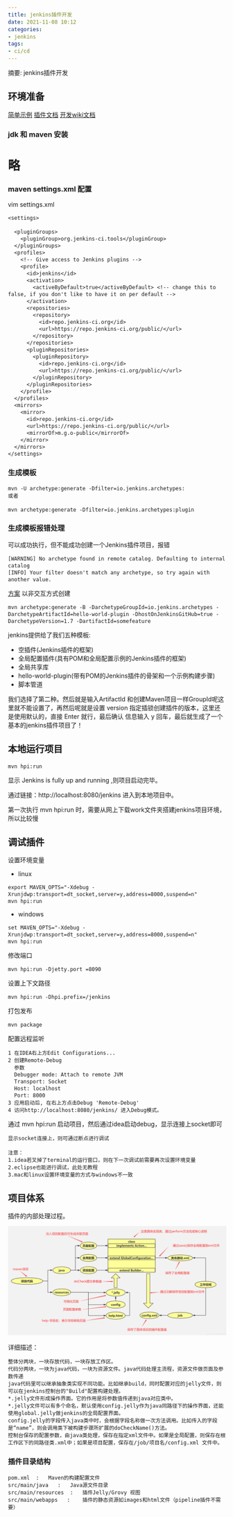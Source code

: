 ```yaml
---
title: jenkins插件开发
date: 2021-11-08 10:12
categories:
- jenkins
tags:
- ci/cd
---
```

  
  
摘要: jenkins插件开发
<!-- more -->


## 环境准备
[简单示例](https://www.jenkins.io/zh/doc/developer/tutorial/prepare/)
[插件文档](https://www.jenkins.io/doc/developer/plugin-development/)
[开发wiki文档](https://wiki.jenkins-ci.org/display/JENKINS/Extend+Jenkins)

### jdk 和 maven 安装
<h1>略</h1>

### maven settings.xml 配置

vim settings.xml
```
<settings>

  <pluginGroups>
    <pluginGroup>org.jenkins-ci.tools</pluginGroup>
  </pluginGroups>
  <profiles>
    <!-- Give access to Jenkins plugins -->
    <profile>
      <id>jenkins</id>
      <activation>
        <activeByDefault>true</activeByDefault> <!-- change this to false, if you don't like to have it on per default -->
      </activation>
      <repositories>
        <repository>
          <id>repo.jenkins-ci.org</id>
          <url>https://repo.jenkins-ci.org/public/</url>
        </repository>
      </repositories>
      <pluginRepositories>
        <pluginRepository>
          <id>repo.jenkins-ci.org</id>
          <url>https://repo.jenkins-ci.org/public/</url>
        </pluginRepository>
      </pluginRepositories>
    </profile>
  </profiles>
  <mirrors>
    <mirror>
      <id>repo.jenkins-ci.org</id>
      <url>https://repo.jenkins-ci.org/public/</url>
      <mirrorOf>m.g.o-public</mirrorOf>
    </mirror>
  </mirrors>
</settings>
```


### 生成模板
```
mvn -U archetype:generate -Dfilter=io.jenkins.archetypes:
或者

mvn archetype:generate -Dfilter=io.jenkins.archetypes:plugin

```

### 生成模板报错处理
可以成功执行，但不能成功创建一个Jenkins插件项目，报错
```
[WARNING] No archetype found in remote catalog. Defaulting to internal catalog
[INFO] Your filter doesn't match any archetype, so try again with another value.
```

[方案](https://github.com/jenkinsci/archetypes)
以非交互方式创建
```
mvn archetype:generate -B -DarchetypeGroupId=io.jenkins.archetypes -DarchetypeArtifactId=hello-world-plugin -DhostOnJenkinsGitHub=true -DarchetypeVersion=1.7 -DartifactId=somefeature
```


jenkins提供给了我们五种模板:

- 空插件(Jenkins插件的框架)
- 全局配置插件(具有POM和全局配置示例的Jenkins插件的框架)
- 全局共享库
- hello-world-plugin(带有POM的Jenkins插件的骨架和一个示例构建步骤)
- 脚本管道
 
我们选择了第二种。然后就是输入ArtifactId 和创建Maven项目一样GroupId呢这里就不能设置了，再然后呢就是设置 version 指定插锁创建插件的版本，这里还是使用默认的，直接 Enter 就行，最后确认 信息输入 y 回车，最后就生成了一个基本的jenkins插件项目了！


## 本地运行项目
```
mvn hpi:run
```

显示 Jenkins is fully up and running ,则项目启动完毕。

通过链接：http://localhost:8080/jenkins  进入到本地项目中。

第一次执行 mvn hpi:run 时，需要从网上下载work文件夹搭建jenkins项目环境，所以比较慢

## 调试插件
设置环境变量
- linux
```
export MAVEN_OPTS="-Xdebug -Xrunjdwp:transport=dt_socket,server=y,address=8000,suspend=n"
mvn hpi:run
```

- windows
```
set MAVEN_OPTS="-Xdebug -Xrunjdwp:transport=dt_socket,server=y,address=8000,suspend=n"
mvn hpi:run
```

修改端口
```
mvn hpi:run -Djetty.port =8090
```

设置上下文路径
```
mvn hpi:run -Dhpi.prefix=/jenkins
```

打包发布
```
mvn package
```

配置远程监听

```
1 在IDEA右上方Edit Configurations...
2 创建Remote-Debug
  参数
  Debugger mode: Attach to remote JVM
  Transport: Socket 
  Host: localhost
  Port: 8000
3 应用启动后, 在右上方点击Debug 'Remote-Debug'
4 访问http://localhost:8080/jenkins/ 进入Debug模式。
```

通过 mvn hpi:run 启动项目，然后通过idea启动debug，显示连接上socket即可
```
显示socket连接上，则可通过断点进行调试

注意：
1.idea若叉掉了terminal的运行窗口，则在下一次调试前需要再次设置环境变量
2.eclipse也能进行调试，此处无教程
3.mac和linux设置环境变量的方式与windows不一致
```

## 项目体系

插件的内部处理过程。

![项目体系图](./images/20200311092230815.png)


详细描述：
```
整体分两块，一块存放代码，一块存放工作区。
代码分两块，一块为java代码，一块为资源文件。java代码处理主流程，资源文件做页面及参数传递
java代码里可以继承抽象类实现不同功能。比如继承build，同时配置对应的jelly文件，则可以在jenkins控制台的"Build"配置构建处理。
*.jelly文件形成操作界面。它的作用是将参数值传递到java对应类中。
*.jelly文件可以有多个命名，默认使用config.jelly作为java同路径下的操作界面，还能使用global.jelly做jenkins的全局配置界面。
config.jelly的字段传入java类中时，会根据字段名称做一次方法调用。比如传入的字段是“name”，则会调用类下被构建步骤所扩展的doCheckName()方法。
控制台保存的配置参数，由java类处理，保存在指定xml文件中。如果是全局配置，则保存在根工作区下的同路径类.xml中；如果是项目配置，保存在/job/项目名/config.xml 文件中。
```

### 插件目录结构
```
pom.xml  :   Maven的构建配置文件
src/main/java   :   Java源文件目录
src/main/resources  :   插件Jelly/Grovy 视图
src/main/webapps   :    插件的静态资源如images和html文件（pipeline插件不需要）
```
